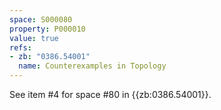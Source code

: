 ```yaml
---
space: S000080
property: P000010
value: true
refs:
- zb: "0386.54001"
  name: Counterexamples in Topology
---
```


See item #4 for space #80 in {{zb:0386.54001}}.
